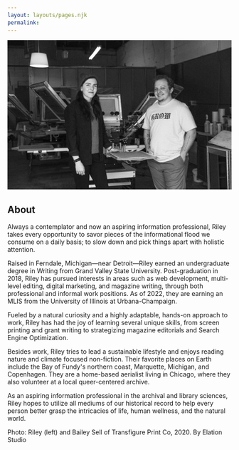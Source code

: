 ```yaml
---
layout: layouts/pages.njk
permalink: 
---
```

<img src="/images/transfigure-team.jpg" alt="Transfigure Print Co. team, 2020"> 
<h2 class="about-title">About</h2>
<div class="about">
    Always a contemplator and now an aspiring information professional, Riley takes every opportunity to savor pieces of the informational flood we consume on a daily basis; to slow down and pick things apart with holistic attention.

Raised in Ferndale, Michigan—near Detroit—Riley earned an undergraduate degree in Writing from Grand Valley State University. Post-graduation in 2018, Riley has pursued interests in areas such as web development, multi-level editing, digital marketing, and magazine writing, through both professional and informal work positions. As of 2022, they are earning an MLIS from the University of Illinois at Urbana-Champaign.

Fueled by a natural curiosity and a highly adaptable, hands-on approach to work, Riley has had the joy of learning several unique skills, from screen printing and grant writing to strategizing magazine editorials and Search Engine Optimization. 

Besides work, Riley tries to lead a sustainable lifestyle and enjoys reading nature and climate focused non-fiction. Their favorite places on Earth include the Bay of Fundy's northern coast, Marquette, Michigan, and Copenhagen. They are a home-based aerialist living in Chicago, where they also volunteer at a local queer-centered archive.

As an aspiring information professional in the archival and library sciences, Riley hopes to utilize all mediums of our historical record to help every person better grasp the intricacies of life, human wellness, and the natural world.


Photo: Riley (left) and Bailey Sell of Transfigure Print Co, 2020. By Elation Studio
</div>